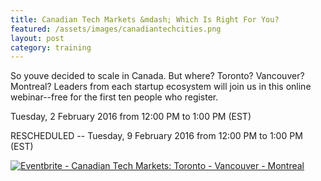 ```yaml
---
title: Canadian Tech Markets &mdash; Which Is Right For You?
featured: /assets/images/canadiantechcities.png
layout: post
category: training
---
```


<p>
So youve decided to scale in Canada. But where? Toronto? Vancouver? Montreal? Leaders from each startup ecosystem will join us in this online webinar--free for the first ten people who register.
</p>
<!--more-->
<p>
Tuesday, 2 February 2016 from 12:00 PM to 1:00 PM (EST) 
</p>
<p>
RESCHEDULED -- Tuesday, 9 February 2016 from 12:00 PM to 1:00 PM (EST) 
</p>
<p>
<a href="https://www.eventbrite.ca/e/canadian-tech-markets-toronto-vancouver-montreal-tickets-20696977216?ref=ebtnebregn" target="_blank"><img src="https://www.eventbrite.ca/custombutton?eid=20696977216" alt="Eventbrite - Canadian Tech Markets: Toronto - Vancouver - Montreal" /></a>
</p>
